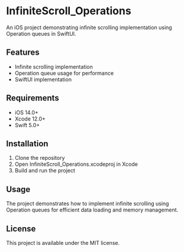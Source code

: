 # InfiniteScroll_Operations

An iOS project demonstrating infinite scrolling implementation using Operation queues in SwiftUI.

## Features

- Infinite scrolling implementation
- Operation queue usage for performance
- SwiftUI implementation

## Requirements

- iOS 14.0+
- Xcode 12.0+
- Swift 5.0+

## Installation

1. Clone the repository
2. Open InfiniteScroll_Operations.xcodeproj in Xcode
3. Build and run the project

## Usage

The project demonstrates how to implement infinite scrolling using Operation queues for efficient data loading and memory management.

## License

This project is available under the MIT license.